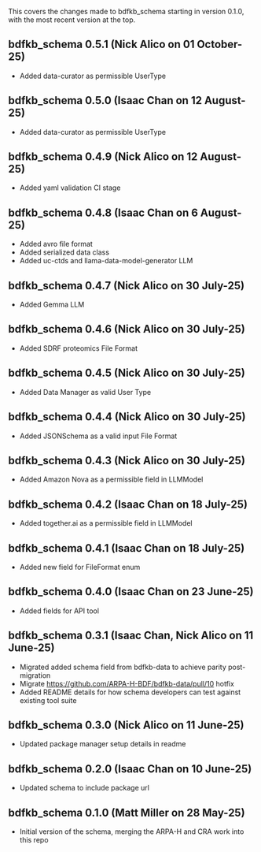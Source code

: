 This covers the changes made to bdfkb_schema starting in version 0.1.0, with the most recent version at the top.

## bdfkb_schema 0.5.1 (Nick Alico on 01 October-25)

- Added data-curator as permissible UserType

## bdfkb_schema 0.5.0 (Isaac Chan on 12 August-25)

- Added data-curator as permissible UserType

## bdfkb_schema 0.4.9 (Nick Alico on 12 August-25)

- Added yaml validation CI stage

## bdfkb_schema 0.4.8 (Isaac Chan on 6 August-25)

- Added avro file format
- Added serialized data class
- Added uc-ctds and llama-data-model-generator LLM

## bdfkb_schema 0.4.7 (Nick Alico on 30 July-25)

- Added Gemma LLM

## bdfkb_schema 0.4.6 (Nick Alico on 30 July-25)

- Added SDRF proteomics File Format

## bdfkb_schema 0.4.5 (Nick Alico on 30 July-25)

- Added Data Manager as valid User Type

## bdfkb_schema 0.4.4 (Nick Alico on 30 July-25)

- Added JSONSchema as a valid input File Format

## bdfkb_schema 0.4.3 (Nick Alico on 30 July-25)

- Added Amazon Nova as a permissible field in LLMModel

## bdfkb_schema 0.4.2 (Isaac Chan on 18 July-25)

- Added together.ai as a permissible field in LLMModel

## bdfkb_schema 0.4.1 (Isaac Chan on 18 July-25)

- Added new field for FileFormat enum

## bdfkb_schema 0.4.0 (Isaac Chan on 23 June-25)

- Added fields for API tool

## bdfkb_schema 0.3.1 (Isaac Chan, Nick Alico on 11 June-25)

- Migrated added schema field from bdfkb-data to achieve parity post-migration
- Migrate https://github.com/ARPA-H-BDF/bdfkb-data/pull/10 hotfix
- Added README details for how schema developers can test against existing tool suite

## bdfkb_schema 0.3.0 (Nick Alico on 11 June-25)

- Updated package manager setup details in readme

## bdfkb_schema 0.2.0 (Isaac Chan on 10 June-25)

- Updated schema to include package url

## bdfkb_schema 0.1.0 (Matt Miller on 28 May-25)

- Initial version of the schema, merging the ARPA-H and CRA work into this repo